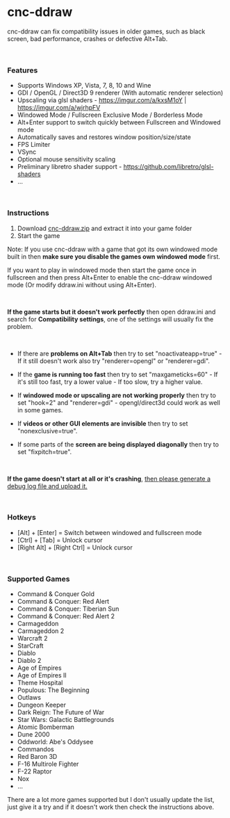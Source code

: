# cnc-ddraw
cnc-ddraw can fix compatibility issues in older games, such as black screen, bad performance, crashes or defective Alt+Tab.

&nbsp;

### Features

 - Supports Windows XP, Vista, 7, 8, 10 and Wine
 - GDI / OpenGL / Direct3D 9 renderer (With automatic renderer selection)
 - Upscaling via glsl shaders - https://imgur.com/a/kxsM1oY | https://imgur.com/a/wjrhpFV
 - Windowed Mode / Fullscreen Exclusive Mode / Borderless Mode
 - Alt+Enter support to switch quickly between Fullscreen and Windowed mode
 - Automatically saves and restores window position/size/state
 - FPS Limiter
 - VSync
 - Optional mouse sensitivity scaling
 - Preliminary libretro shader support - https://github.com/libretro/glsl-shaders
 - ...
 
&nbsp;

### Instructions

1. Download [cnc-ddraw.zip](https://github.com/CnCNet/cnc-ddraw/releases/latest/download/cnc-ddraw.zip) and extract it into your game folder
2. Start the game


Note: If you use cnc-ddraw with a game that got its own windowed mode built in then **make sure you disable the games own windowed mode** first.

If you want to play in windowed mode then start the game once in fullscreen and then press Alt+Enter to enable the cnc-ddraw windowed mode (Or modify ddraw.ini without using Alt+Enter).

&nbsp;

**If the game starts but it doesn't work perfectly** then open ddraw.ini and search for **Compatibility settings**, one of the settings will usually fix the problem.

&nbsp;

- If there are **problems on Alt+Tab** then try to set "noactivateapp=true" - If it still doesn't work also try "renderer=opengl" or "renderer=gdi".

- If the **game is running too fast** then try to set "maxgameticks=60" - If it's still too fast, try a lower value - If too slow, try a higher value.

- If **windowed mode or upscaling are not working properly** then try to set "hook=2" and "renderer=gdi" - opengl/direct3d could work as well in some games. 

- If **videos or other GUI elements are invisible** then try to set "nonexclusive=true".

- If some parts of the **screen are being displayed diagonally** then try to set "fixpitch=true".

&nbsp;

**If the game doesn't start at all or it's crashing**, [then please generate a debug log file and upload it.](https://github.com/CnCNet/cnc-ddraw/issues/44)  

&nbsp;

### Hotkeys
* [Alt] + [Enter]                  = Switch between windowed and fullscreen mode
* [Ctrl] + [Tab]                    = Unlock cursor
* [Right Alt] + [Right Ctrl]  = Unlock cursor

&nbsp;

### Supported Games

 - Command & Conquer Gold
 - Command & Conquer: Red Alert
 - Command & Conquer: Tiberian Sun
 - Command & Conquer: Red Alert 2
 - Carmageddon
 - Carmageddon 2
 - Warcraft 2
 - StarCraft
 - Diablo
 - Diablo 2
 - Age of Empires
 - Age of Empires II
 - Theme Hospital
 - Populous: The Beginning
 - Outlaws
 - Dungeon Keeper
 - Dark Reign: The Future of War
 - Star Wars: Galactic Battlegrounds
 - Atomic Bomberman
 - Dune 2000
 - Oddworld: Abe's Oddysee
 - Commandos
 - Red Baron 3D
 - F-16 Multirole Fighter
 - F-22 Raptor
 - Nox
 - ...

There are a lot more games supported but I don't usually update the list, just give it a try and if it doesn't work then check the instructions above.
